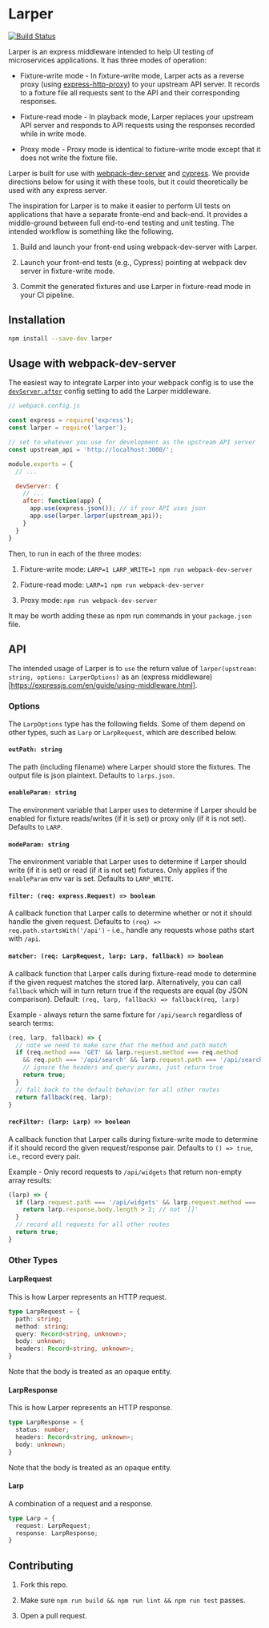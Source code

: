 # Larper

[![Build Status](https://travis-ci.org/dantswain/larper.svg?branch=master)](https://travis-ci.org/dantswain/larper)

Larper is an express middleware intended to help UI testing of microservices
applications.  It has three modes of operation:

* Fixture-write mode - In fixture-write mode, Larper acts as a reverse proxy (using
  [express-http-proxy](https://github.com/villadora/express-http-proxy)) to your
  upstream API server.  It records to a fixture file all requests sent to the API and their
  corresponding responses.

* Fixture-read mode - In playback mode, Larper replaces your upstream API server and
  responds to API requests using the responses recorded while in write mode.

* Proxy mode - Proxy mode is identical to fixture-write mode except that it does
  not write the fixture file.

Larper is built for use with
[webpack-dev-server](https://github.com/webpack/webpack-dev-server) and
[cypress](htts://cypress.io). We provide directions below for using it with
these tools, but it could theoretically be used with any express server.

The inspiration for Larper is to make it easier to perform UI tests on
applications that have a separate fronte-end and back-end.  It provides a
middle-ground between full end-to-end testing and unit testing.  The intended
workflow is something like the following.

1. Build and launch your front-end using webpack-dev-server with Larper.

2. Launch your front-end tests (e.g., Cypress) pointing at webpack dev server
    in fixture-write mode.

3. Commit the generated fixtures and use Larper in fixture-read mode in your CI
    pipeline.

## Installation

```bash
npm install --save-dev larper
```

## Usage with webpack-dev-server

The easiest way to integrate Larper into your webpack config is to use the
[`devServer.after`](https://webpack.js.org/configuration/dev-server/#devserverafter)
config setting to add the Larper middleware.

```js
// webpack.config.js

const express = require('express');
const larper = require('larper');

// set to whatever you use for development as the upstream API server
const upstream_api = 'http://localhost:3000/';

module.exports = {
  // ...

  devServer: {
    // ...
    after: function(app) {
      app.use(express.json()); // if your API uses json
      app.use(larper.larper(upstream_api));
    }
  }
}
```

Then, to run in each of the three modes:

1. Fixture-write mode: `LARP=1 LARP_WRITE=1 npm run webpack-dev-server`

2. Fixture-read mode: `LARP=1 npm run webpack-dev-server`

3. Proxy mode: `npm run webpack-dev-server`

It may be worth adding these as npm run commands in your `package.json` file.

## API

The intended usage of Larper is to `use` the return value of
`larper(upstream: string, options: LarperOptions)` as an (express
middleware)[https://expressjs.com/en/guide/using-middleware.html].

### Options

The `LarpOptions` type has the following fields.  Some of them depend on other
types, such as `Larp` or `LarpRequest`, which are described below.

#### `outPath: string`

The path (including filename) where Larper should store the fixtures.  The
output file is json plaintext.  Defaults to `larps.json`.

#### `enableParam: string`

The environment variable that Larper uses to determine if Larper should be
enabled for fixture reads/writes (if it is set) or proxy only (if it is not
set).  Defaults to `LARP`.

#### `modeParam: string`

The environment variable that Larper uses to determine if Larper should write
(if it is set) or read (if it is not set) fixtures.  Only applies if the
`enableParam` env var is set.  Defaults to `LARP_WRITE`.

#### `filter: (req: express.Request) => boolean`

A callback function that Larper calls to determine whether or not it should
handle the given request.  Defaults to `(req) => req.path.startsWith('/api')` -
i.e., handle any requests whose paths start with `/api`.

#### `matcher: (req: LarpRequest, larp: Larp, fallback) => boolean`

A callback function that Larper calls during fixture-read mode to determine if
the given request matches the stored larp.  Alternatively, you can call
`fallback` which will in turn return true if the requests are equal (by JSON
comparison).  Default: `(req, larp, fallback) => fallback(req, larp)`

Example - always return the same fixture for `/api/search` regardless of search
terms:

```js
(req, larp, fallback) => {
  // note we need to make sure that the method and path match
  if (req.method === 'GET' && larp.request.method === req.method
    && req.path === '/api/search' && larp.request.path === '/api/search') {
    // ignore the headers and query params, just return true
    return true;
  }
  // fall back to the default behavior for all other routes
  return fallback(req, larp);
}
```

#### `recFilter: (larp: Larp) => boolean`

A callback function that Larper calls during fixture-write mode to determine if
it should record the given request/response pair.  Defaults to `() => true`,
i.e., record every pair.

Example - Only record requests to `/api/widgets` that return non-empty array
results:

```js
(larp) => {
  if (larp.request.path === '/api/widgets' && larp.request.method === 'GET') {
    return larp.response.body.length > 2; // not '[]'
  }
  // record all requests for all other routes
  return true;
}
```

### Other Types

#### LarpRequest

This is how Larper represents an HTTP request.

```ts
type LarpRequest = {
  path: string;
  method: string;
  query: Record<string, unknown>;
  body: unknown;
  headers: Record<string, unknown>;
}
```

Note that the body is treated as an opaque entity.

#### LarpResponse

This is how Larper represents an HTTP response.

```ts
type LarpResponse = {
  status: number;
  headers: Record<string, unknown>;
  body: unknown;
}
```

Note that the body is treated as an opaque entity.

#### Larp

A combination of a request and a response.

```ts
type Larp = {
  request: LarpRequest;
  response: LarpResponse;
}
```

## Contributing

1. Fork this repo.

2. Make sure `npm run build && npm run lint && npm run test` passes.

3. Open a pull request.
